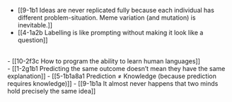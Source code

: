 - [[9-1b1 Ideas are never replicated fully because each individual has different problem-situation. Meme variation (and mutation) is inevitable.]]
- [[4-1a2b Labelling is like prompting without making it look like a question]]
<br>
- [[10-2f3c How to program the ability to learn human languages]]
<br>
- [[1-2g1b1 Predicting the same outcome doesn’t mean they have the same explanation]]
- [[5-1b1a8a1 Prediction ≠ Knowledge (because prediction requires knowledge)]]
- [[9-1b1a It almost never happens that two minds hold precisely the same idea]]
